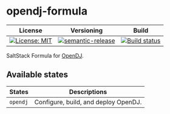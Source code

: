 # opendj-formula

| License | Versioning | Build |
| ------- | ---------- | ----- |
| [![License: MIT](https://img.shields.io/badge/License-MIT-yellow.svg)](https://opensource.org/licenses/MIT) | [![semantic-release](https://img.shields.io/badge/%20%20%F0%9F%93%A6%F0%9F%9A%80-semantic--release-e10079.svg)](https://github.com/semantic-release/semantic-release) | [![Build status](https://ci.appveyor.com/api/projects/status/3okt704l0px3bm8r/branch/master?svg=true)](https://ci.appveyor.com/project/nikAizuddin/opendj-formula/branch/master) |

SaltStack Formula for [OpenDJ](https://github.com/OpenIdentityPlatform/OpenDJ).


## Available states

| States | Descriptions |
| --- | --- |
| `opendj` | Configure, build, and deploy OpenDJ. |
